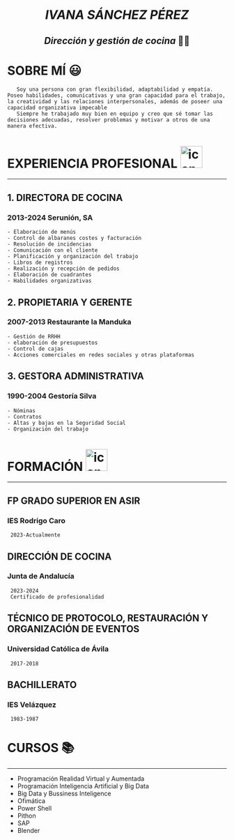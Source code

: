 
# <p align="center"> *IVANA SÁNCHEZ PÉREZ*
## <p align="center"> *Dirección y gestión de cocina* 👩‍🍳

# SOBRE MÍ 😃

```
   Soy una persona con gran flexibilidad, adaptabilidad y empatía. Poseo habilidades, comunicativas y una gran capacidad para el trabajo, la creatividad y las relaciones interpersonales, además de poseer una capacidad organizativa impecable
   Siempre he trabajado muy bien en equipo y creo que sé tomar las decisiones adecuadas, resolver problemas y motivar a otros de una manera efectiva.
```

# EXPERIENCIA PROFESIONAL <img src="https://github.com/user-attachments/assets/fc14088e-e486-4ebe-be57-5bf8b395fc9e" alt="icon" width="50" height="50" />

____________________________________________________________________________

## 1.  DIRECTORA DE COCINA
 ### 2013-2024   Serunión, SA
 
    - Elaboración de menús
    - Control de albaranes costes y facturación
    - Resolución de incidencias
    - Comunicación con el cliente
    - Planificación y organización del trabajo
    - Libros de registros
    - Realización y recepción de pedidos
    - Elaboración de cuadrantes
    - Habilidades organizativas
  
## 2.  PROPIETARIA Y GERENTE 
### 2007-2013   Restaurante la Manduka

    - Gestión de RRHH
    - elaboración de presupuestos
    - Control de cajas
    - Acciones comerciales en redes sociales y otras plataformas
  
## 3.  GESTORA ADMINISTRATIVA
 ### 1990-2004   Gestoría Silva
 
    - Nóminas
    - Contratos
    - Altas y bajas en la Seguridad Social
    - Organización del trabajo

# FORMACIÓN <img src="https://github.com/user-attachments/assets/304c0aa2-cbe1-4a30-a0ab-c7e7cd0686da" alt="icon" width="50" height="50" />
____________________________________________________________________________

## FP GRADO SUPERIOR EN ASIR
 ### IES Rodrigo Caro
     2023-Actualmente
## DIRECCIÓN DE COCINA
 ### Junta de Andalucía
     2023-2024 
     Certificado de profesionalidad
## TÉCNICO DE PROTOCOLO, RESTAURACIÓN Y ORGANIZACIÓN DE EVENTOS
 ### Universidad Católica de Ávila
     2017-2018
## BACHILLERATO
 ### IES Velázquez
     1983-1987

# CURSOS 📚
____________________________________________________________________________

- Programación Realidad Virtual y Aumentada
- Programación Inteligencia Artificial y Big Data
- Big Data y Bussiness Inteligence
- Ofimática
- Power Shell
- Pithon
- SAP
- Blender





